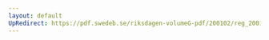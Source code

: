 ```yaml
---
layout: default
UpRedirect: https://pdf.swedeb.se/riksdagen-volumeG-pdf/200102/reg_200102/reg_200102_0277.pdf
---
```

